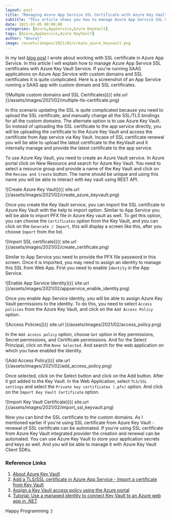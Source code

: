 ```yaml
---
layout: post
title: "Managing Azure App Service SSL Certificate with Azure Key Vault"
subtitle: "This article shows you how to manage Azure App Service SSL Certificate with the help Azure Key Vault service."
date: 2021-02-05 00:00:00
categories: [Azure,AppService,Azure KeyVault]
tags: [Azure,AppService,Azure KeyVault]
author: "Anuraj"
image: /assets/images/2021/02/create_azure_keyvault.png
---
```

In my last [blog post](https://dotnetthoughts.net/working-with-ssl-certificate-azure-app-service/) I wrote about working with SSL certificate in Azure App Service. In this article I will explain how to manage Azure App Service SSL certificates with Azure Key Vault Service. If you're running SAAS applications on Azure App Service with custom domains and SSL certificates it is quite complicated. Here is a screenshot of an App Service running a SAAS app with custom domain and SSL certificates.

![Multiple custom domains and SSL Certificates]({{ site.url }}/assets/images/2021/02/multiple-tls-certificate.png)

In this scenario updating the SSL is quite complicated because you need to upload the SSL certificate, and manually change all the SSL/TLS bindings for all the custom domains. The alternate option is to use Azure Key Vault. So instead of uploading the SSL certificate to the app service directly, you will be uploading the certificate to the Azure Key Vault and access the certificate from App service via Key Vault. Incase of SSL certificate renewal you will be able to upload the latest certificate to the KeyVault and it internally manage and provide the latest certificate to the app service.

To use Azure Key Vault, you need to create an Azure Vault service. In Azure portal click on New Resource and search for Azure Key Vault. You need to select a resource group and provide a name of the Key Vault and click on the `Review and Create` button. The name should be unique and using this name you will be able to interact with key vault using REST API.

![Create Azure Key Vault]({{ site.url }}/assets/images/2021/02/create_azure_keyvault.png)

Once you create the Key Vault service, you can import the SSL certificate to Azure Key Vault with the help to import option. Similar to App Service you will be able to import PFX file in Azure Key vault as well. To get this option, you can choose the `Certificates` option from the Key Vault, and you can click on the `Generate / Import`, this will display a screen like this, after you choose `Import` from the list. 

![Import SSL certificate]({{ site.url }}/assets/images/2021/02/create_certificate.png)

Similar to App Service you need to provide the PFX file password in this screen. Once it is imported, you may need to assign an identity to manage this SSL from Web App. First you need to enable `Identity` in the App Service.

![Enable App Service Identity]({{ site.url }}/assets/images/2021/02/appservice_enable_identity.png)

Once you enable App Service identity, you will be able to assign Azure Key Vault permissions to the identity. To do this, you need to select `Access policies` from the Azure Key Vault, and click on the `Add Access Policy` option.

![Access Policies]({{ site.url }}/assets/images/2021/02/access_policy.png)

In the `Add access policy` option, choose `Get` option in Key permissions, Secret permissions, and Certificate permissions. And for the Select Principal, click on the `None Selected`. And search for the web application on which you have enabled the Identity.

![Add Access Policy]({{ site.url }}/assets/images/2021/02/add_access_policy.png)

Once selected, click on the Select button and click on the Add button. After it got added to the Key Vault. In the Web Application, select `TLS/SSL settings` and select the `Private key certificates (.pfx)` option. And click on the `Import Key Vault Certificate` option.

![Import Key Vault Certificate]({{ site.url }}/assets/images/2021/02/import_ssl_keyvault.png)

Now you can bind the SSL certificate to the custom domains. As I mentioned earlier if you're using SSL certificate from Azure Key Vault - renewal of SSL certificate can be automated. If you're using SSL certificate from Azure Key Vault integrated provider the creation and renewal can be automated. You can use Azure Key Vault to store your application secrets and keys as well. And you will be able to manage it with Azure Key Vault Client SDKs.

### Reference Links

1. [About Azure Key Vault](https://docs.microsoft.com/en-us/azure/key-vault/general/overview?WT.mc_id=AZ-MVP-5002040)
2. [Add a TLS/SSL certificate in Azure App Service - Import a certificate from Key Vault](https://docs.microsoft.com/en-us/azure/app-service/configure-ssl-certificate#import-a-certificate-from-key-vault?WT.mc_id=AZ-MVP-5002040)
3. [Assign a Key Vault access policy using the Azure portal](https://docs.microsoft.com/en-us/azure/key-vault/general/assign-access-policy-portal?WT.mc_id=AZ-MVP-5002040)
4. [Tutorial: Use a managed identity to connect Key Vault to an Azure web app in .NET](https://docs.microsoft.com/en-us/azure/key-vault/general/tutorial-net-create-vault-azure-web-app?WT.mc_id=AZ-MVP-5002040)

Happy Programming :)